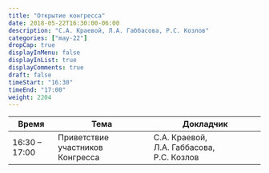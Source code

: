 ```yaml
---
title: "Открытие конгресса"
date: 2018-05-22T16:30:00-06:00
description: "С.А. Краевой, Л.А. Габбасова, Р.С. Козлов"
categories: ["may-22"]
dropCap: true
displayInMenu: false
displayInList: true
displayComments: true
draft: false
timeStart: "16:30"
timeEnd: "17:00"
weight: 2204
---
```


| Время            | Тема           | Докладчик  |
| ------------- | ------------- | ----- |
| 16:30 – 17:00 | Приветствие участников Конгресса | С.А.&nbsp;Краевой, Л.А.&nbsp;Габбасова, Р.С.&nbsp;Козлов   | 
